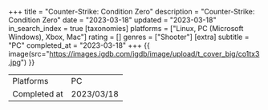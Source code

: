 +++
title = "Counter-Strike: Condition Zero"
description = "Counter-Strike: Condition Zero"
date = "2023-03-18"
updated = "2023-03-18"
in_search_index = true
[taxonomies]
platforms = ["Linux, PC (Microsoft Windows), Xbox, Mac"]
rating = []
genres = ["Shooter"]
[extra]
subtitle = "PC"
completed_at = "2023-03-18"
+++
{{ image(src="https://images.igdb.com/igdb/image/upload/t_cover_big/co1tx3.jpg") }}

|              |            |
| ------------ | ---------- |
| Platforms    | PC |
| Completed at | 2023/03/18 |

